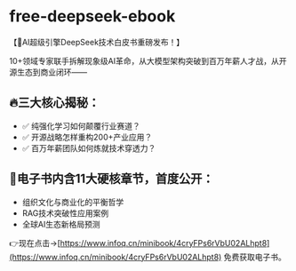 # free-deepseek-ebook
【🚀AI超级引擎DeepSeek技术白皮书重磅发布！】

10+领域专家联手拆解现象级AI革命，从大模型架构突破到百万年薪人才战，从开源生态到商业闭环——

## 🔥三大核心揭秘：
- ✅ 纯强化学习如何颠覆行业赛道？
- ✅ 开源战略怎样重构200+产业应用？
- ✅ 百万年薪团队如何炼就技术穿透力？

## 📖电子书内含11大硬核章节，首度公开：
- 组织文化与商业化的平衡哲学
- RAG技术突破性应用案例
- 全球AI生态新格局预测

👉现在点击→[https://www.infoq.cn/minibook/4cryFPs6rVbU02ALhpt8](https://www.infoq.cn/minibook/4cryFPs6rVbU02ALhpt8) 免费获取电子书。

